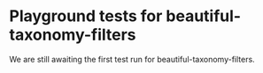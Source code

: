 # Playground tests for beautiful-taxonomy-filters
We are still awaiting the first test run for beautiful-taxonomy-filters.
